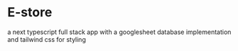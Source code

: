 # E-store
a next typescript full stack app with a googlesheet database implementation and tailwind css for styling
